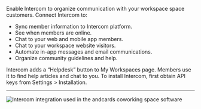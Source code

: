 Enable Intercom to organize communication with your workspace space customers. Connect Intercom to:

- Sync member information to Intercom platform.
- See when members are online.
- Chat to your web and mobile app members.
- Chat to your workspace website visitors.
- Automate in-app messages and email communications.
- Organize community guidelines and help.

Intercom adds a “Helpdesk” button to My Workspaces page. Members use it to find help articles and chat to you. To install Intercom, first obtain API keys from Settings > Installation.

---

![Intercom integration used in the andcards coworking space software](https://d7ccq1i35b0cj.cloudfront.net/andcards-integrations-intercom-light-en-1920-1200.png)
